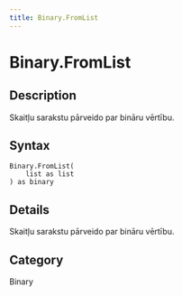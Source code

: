 ```yaml
---
title: Binary.FromList
---
```


# Binary.FromList


## Description

Skaitļu sarakstu pārveido par bināru vērtību.


## Syntax

```powerquery
Binary.FromList(
    list as list
) as binary
```


## Details

Skaitļu sarakstu pārveido par bināru vērtību.



## Category
Binary
